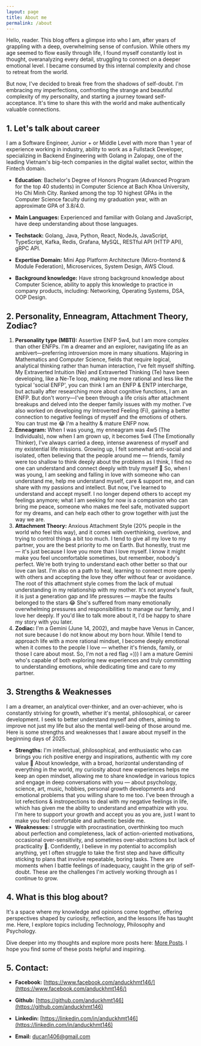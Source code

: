 ```yaml
---
layout: page
title: About me
permalink: /about
---
```


Hello, reader. This blog offers a glimpse into who I am, after years of grappling with a deep, overwhelming sense of confusion. While others my age seemed to flow easily through life, I found myself constantly lost in thought, overanalyzing every detail, struggling to connect on a deeper emotional level. I became consumed by this internal complexity and chose to retreat from the world.

But now, I've decided to break free from the shadows of self-doubt. I'm embracing my imperfections, confronting the strange and beautiful complexity of my personality, and starting a journey toward self-acceptance. It's time to share this with the world and make authentically valuable connections.

## 1. Let's talk about career

I am a Software Engineer, Junior + or Middle Level with more than 1 year of experience working in industry, ability to work as a Fullstack Developer, specializing in Backend Engineering with Golang in Zalopay, one of the leading Vietnam's big-tech companies in the digital wallet sector, within the Fintech domain.

- **Education**: Bachelor's Degree of Honors Program (Advanced Program for the top 40 students) in Computer Science at Bach Khoa University, Ho Chi Minh City. Ranked among the top 10 highest GPAs in the Computer Science faculty during my graduation year, with an approximate GPA of 3.8/4.0.

- **Main Languages:** Experienced and familiar with Golang and JavaScript, have deep understanding about those languages.

- **Techstack:** Golang, Java, Python, React, NodeJs, JavaScript, TypeScript, Kafka, Redis, Grafana, MySQL, RESTful API (HTTP API), gRPC API.

- **Expertise Domain:** Mini App Platform Architecture (Micro-frontend & Module Federation), Microservices, System Design, AWS Cloud.

- **Background knowledge:** Have strong background knowledge about Computer Science, ability to apply this knowledge to practice in company products, including: Networking, Operating Systems, DSA, OOP Design.

## 2. Personality, Enneagram, Attachment Theory, Zodiac?

1. **Personality type (MBTI):** Assertive ENFP 5w4, but I am more complex than other ENFPs. I'm a dreamer and an explorer, navigating life as an ambivert—preferring introversion more in many situations. Majoring in Mathematics and Computer Science, fields that require logical, analytical thinking rather than human interaction, I've felt myself shifting. My Extraverted Intuition (Ne) and Extraverted Thinking (Te) have been developing, like a Ne-Te loop, making me more rational and less like the typical 'social ENFP', you can think I am an ENFP & ENTP intercharge, but actually after researching more about cognitive functions, I am an ENFP. But don't worry—I've been through a life crisis after attachment breakups and delved into the deeper family issues with my mother. I've also worked on developing my Introverted Feeling (Fi), gaining a better connection to negative feelings of myself and the emotions of others. You can trust me 😂 I'm a healthy & mature ENFP now.
2. **Enneagram:** When I was young, my enneagram was 4w5 (The Individuals), now when I am grown up, it becomes 5w4 (The Emotionally Thinker), I've always carried a deep, intense awareness of myself and my existential life missions. Growing up, I felt somewhat anti-social and isolated, often believing that the people around me — friends, family were too shallow to think deeply about the problems as I think, I find no one can understand and connect deeply with truly myself 🙂 So, when I was young, I am seeking and falling in love with someone who can understand me, help me understand myself, care & support me, and can share with my passions and intellect. But now, I've learned to understand and accept myself. I no longer depend others to accept my feelings anymore; what I am seeking for now is a companion who can bring me peace, someone who makes me feel safe, motivated support for my dreams, and can help each other to grow together with just the way we are.
3. **Attachment Theory:** Anxious Attachment Style (20% people in the world who feel this way), and it comes with overthinking, overlove, and trying to control things a bit too much. I tend to give all my love to my partner, you are the best priority to me on Earth. But honestly, trust me — it's just because I love you more than I love myself. I know it might make you feel uncomfortable sometimes, but remember, nobody's perfect. We're both trying to understand each other better so that our love can last. I'm also on a path to heal, learning to connect more openly with others and accepting the love they offer without fear or avoidance. The root of this attachment style comes from the lack of mutual understanding in my relationship with my mother. It's not anyone's fault, it is just a generation gap and life pressures — maybe the faults belonged to the stars 😂 She's suffered from many emotionally overwhelming pressures and responsibilities to manage our family, and I love her deeply. If you'd like to talk more about it, I'd be happy to share my story with you later.
4. **Zodiac:** I'm a Gemini (June 14, 2002), and maybe have Venus in Cancer, not sure because I do not know about my born hour. While I tend to approach life with a more rational mindset, I become deeply emotional when it comes to the people I love — whether it's friends, family, or those I care about most. So, I'm not a red flag =))) I am a mature Gemini who's capable of both exploring new experiences and truly committing to understanding emotions, while dedicating time and care to my partner.

## 3. Strengths & Weaknesses

I am a dreamer, an analytical over-thinker, and an over-achiever, who is constantly striving for growth, whether it's mental, philosophical, or career development. I seek to better understand myself and others, aiming to improve not just my life but also the mental well-being of those around me. Here is some strengths and weaknesses that I aware about myself in the beginning days of 2025.

- **Strengths:** I'm intellectual, philosophical, and enthusiastic who can brings you rich positive energy and inspirations, authentic with my core value 🙂 About knowledge, with a broad, horizontal understanding of everything in the world, my curiosity about new experiences helps me keep an open mindset, allowing me to share knowledge in various topics and engage in deep conversations with you — about psychology, science, art, music, hobbies, personal growth developments and emotional problems that you willing share to me too. I've been through a lot refections & instropections to deal with my negative feelings in life, which has given me the ability to understand and empathize with you. I'm here to support your growth and accept you as you are, just I want to make you feel comfortable and authentic beside me.
- **Weaknesses:** I struggle with procrastination, overthinking too much about perfection and completeness, lack of action-oriented motivations, occasional over-sensitivity, and sometimes over-abstractions but lack of practicality 🙂. Confidently, I believe in my potential to accomplish anything, yet I often struggle to take the first step and have difficulty sticking to plans that involve repeatable, boring tasks. There are moments when I battle feelings of inadequacy, caught in the grip of self-doubt. These are the challenges I'm actively working through as I continue to grow.

## 4. What is this blog about?

It's a space where my knowledge and opinions come together, offering perspectives shaped by curiosity, reflection, and the lessons life has taught me. Here, I explore topics including Technology, Philosophy and Psychology.

Dive deeper into my thoughts and explore more posts here: [More Posts](https://anduckhmt146.site/). I hope you find some of these posts helpful and inspiring.

## 5. Contact:

- **Facebook:** [https://www.facebook.com/anduckhmt146/](https://www.facebook.com/anduckhmt146/)

- **Github:** [https://github.com/anduckhmt146](https://github.com/anduckhmt146)

- **Linkedin:** [https://linkedin.com/in/anduckhmt146](https://linkedin.com/in/anduckhmt146)

- **Email:** ducan1406@gmail.com
